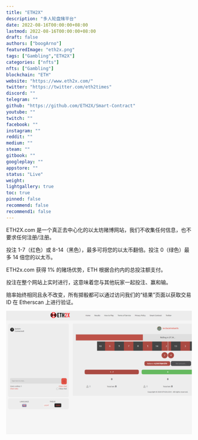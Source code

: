 ```yaml
---
title: "ETH2X"
description: "多人轮盘赌平台"
date: 2022-08-16T00:00:00+08:00
lastmod: 2022-08-16T00:00:00+08:00
draft: false
authors: ["boogArno"]
featuredImage: "eth2x.png"
tags: ["Gambling","ETH2X"]
categories: ["nfts"]
nfts: ["Gambling"]
blockchain: "ETH"
website: "https://www.eth2x.com/"
twitter: "https://twitter.com/eth2times"
discord: ""
telegram: ""
github: "https://github.com/ETH2X/Smart-Contract"
youtube: ""
twitch: ""
facebook: ""
instagram: ""
reddit: ""
medium: ""
steam: ""
gitbook: ""
googleplay: ""
appstore: ""
status: "Live"
weight: 
lightgallery: true
toc: true
pinned: false
recommend: false
recommend1: false
---
```

ETH2X.com 是一个真正去中心化的以太坊赌博网站，我们不收集任何信息，也不要求任何注册/注册。

投注 1-7（红色）或 8-14（黑色），最多可将您的以太币翻倍。投注 0（绿色）最多 14 倍您的以太币。

ETH2x.com 获得 1% 的赌场优势，ETH 根据合约内的总投注额支付。

投注在整个网站上实时进行，这意味着您与其他玩家一起投注、赢和输。

赔率始终相同且永不改变，所有掷骰都可以通过访问我们的“结果”页面以获取交易 ID 在 Etherscan 上进行验证。

![eth2x-dapp-gambling-eth-image1_5c00e869166b16f487f502d30829d23c](eth2x-dapp-gambling-eth-image1_5c00e869166b16f487f502d30829d23c.png)
